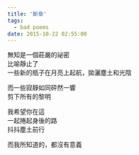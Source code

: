 ```yaml
---
title: '斷章'
tags:
  - bad poems
date: 2015-10-22 02:55:00
---
```


無知是一個莊嚴的祕密<br />
比喻靜止了<br />
一些新的瓶子在月亮上起航，拋灑塵土和光陰<br />

而一些寂靜如同砰然一響<br />
剪下所有的黎明<br />

我希望你在這<br />
一起捲起身後的路<br />
抖抖塵土前行<br />

而我所知道的，都沒有意義
